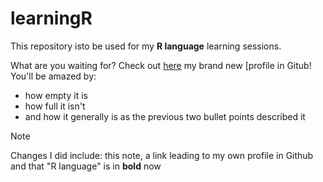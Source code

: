 # learningR
This repository isto be used for my **R language** learning sessions.

What are you waiting for? Check out [here](https://github.com/SirThanxalot) my brand new [profile in Gitub!
You'll be amazed by:
* how empty it is
* how full it isn't
* and how it generally is as the previous two bullet points described it



> [!NOTE]
> Changes I did include: this note, a link leading to my own profile in Github and that "R language" is in **bold** now
